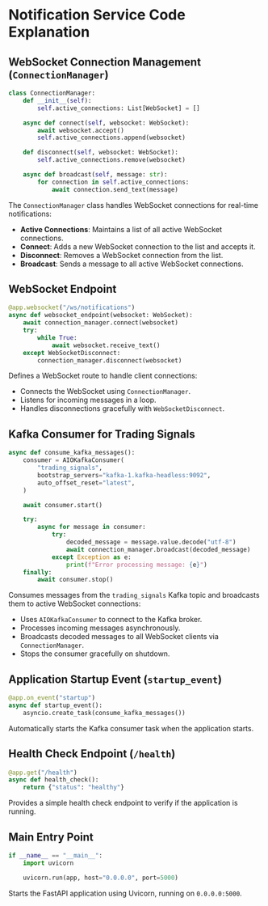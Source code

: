 # Notification Service Code Explanation

## WebSocket Connection Management (`ConnectionManager`)
```python
class ConnectionManager:
    def __init__(self):
        self.active_connections: List[WebSocket] = []

    async def connect(self, websocket: WebSocket):
        await websocket.accept()
        self.active_connections.append(websocket)

    def disconnect(self, websocket: WebSocket):
        self.active_connections.remove(websocket)

    async def broadcast(self, message: str):
        for connection in self.active_connections:
            await connection.send_text(message)
```
The `ConnectionManager` class handles WebSocket connections for real-time notifications:
- **Active Connections**: Maintains a list of all active WebSocket connections.
- **Connect**: Adds a new WebSocket connection to the list and accepts it.
- **Disconnect**: Removes a WebSocket connection from the list.
- **Broadcast**: Sends a message to all active WebSocket connections.


## WebSocket Endpoint 
```python
@app.websocket("/ws/notifications")
async def websocket_endpoint(websocket: WebSocket):
    await connection_manager.connect(websocket)
    try:
        while True:
            await websocket.receive_text()
    except WebSocketDisconnect:
        connection_manager.disconnect(websocket)
```
Defines a WebSocket route to handle client connections:
- Connects the WebSocket using `ConnectionManager`.
- Listens for incoming messages in a loop.
- Handles disconnections gracefully with `WebSocketDisconnect`.


## Kafka Consumer for Trading Signals
```python
async def consume_kafka_messages():
    consumer = AIOKafkaConsumer(
        "trading_signals",
        bootstrap_servers="kafka-1.kafka-headless:9092",
        auto_offset_reset="latest",
    )

    await consumer.start()

    try:
        async for message in consumer:
            try:
                decoded_message = message.value.decode("utf-8")
                await connection_manager.broadcast(decoded_message)
            except Exception as e:
                print(f"Error processing message: {e}")
    finally:
        await consumer.stop()
```
Consumes messages from the `trading_signals` Kafka topic and broadcasts them to active WebSocket connections:
- Uses `AIOKafkaConsumer` to connect to the Kafka broker.
- Processes incoming messages asynchronously.
- Broadcasts decoded messages to all WebSocket clients via `ConnectionManager`.
- Stops the consumer gracefully on shutdown.


## Application Startup Event (`startup_event`)
```python
@app.on_event("startup")
async def startup_event():
    asyncio.create_task(consume_kafka_messages())
```
Automatically starts the Kafka consumer task when the application starts.


## Health Check Endpoint (`/health`)
```python
@app.get("/health")
async def health_check():
    return {"status": "healthy"}
```
Provides a simple health check endpoint to verify if the application is running.


## Main Entry Point
```python
if __name__ == "__main__":
    import uvicorn

    uvicorn.run(app, host="0.0.0.0", port=5000)
```

Starts the FastAPI application using Uvicorn, running on `0.0.0.0:5000`.
